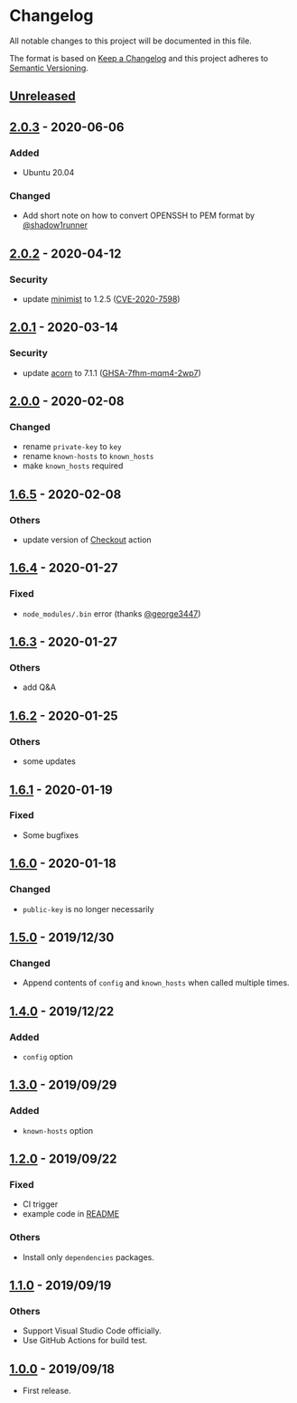 # Changelog

All notable changes to this project will be documented in this file.

The format is based on [Keep a Changelog](http://keepachangelog.com/en/1.0.0/)
and this project adheres to [Semantic Versioning](http://semver.org/spec/v2.0.0.html).

## [Unreleased]

## [2.0.3] - 2020-06-06

### Added

* Ubuntu 20.04

### Changed

* Add short note on how to convert OPENSSH to PEM format by [@shadow1runner](https://github.com/shadow1runner)

## [2.0.2] - 2020-04-12

### Security

* update [minimist](https://www.npmjs.com/package/minimist) to 1.2.5 ([CVE-2020-7598](https://github.com/advisories/GHSA-vh95-rmgr-6w4m))

## [2.0.1] - 2020-03-14

### Security

* update [acorn](https://www.npmjs.com/package/acorn) to 7.1.1 ([GHSA-7fhm-mqm4-2wp7](https://github.com/advisories/GHSA-7fhm-mqm4-2wp7))

## [2.0.0] - 2020-02-08

### Changed

* rename `private-key` to `key`
* rename `known-hosts` to `known_hosts`
* make `known_hosts` required

## [1.6.5] - 2020-02-08

### Others

* update version of [Checkout](https://github.com/marketplace/actions/checkout) action

## [1.6.4] - 2020-01-27

### Fixed

* `node_modules/.bin` error (thanks [@george3447](https://github.com/george3447))

## [1.6.3] - 2020-01-27

### Others

* add Q&A

## [1.6.2] - 2020-01-25

### Others

* some updates

## [1.6.1] - 2020-01-19

### Fixed

* Some bugfixes

## [1.6.0] - 2020-01-18

### Changed

* `public-key` is no longer necessarily

## [1.5.0] - 2019/12/30

### Changed

* Append contents of `config` and `known_hosts` when called multiple times.

## [1.4.0] - 2019/12/22

### Added

* `config` option

## [1.3.0] - 2019/09/29

### Added

* `known-hosts` option

## [1.2.0] - 2019/09/22

### Fixed

* CI trigger
* example code in [README](README.md)

### Others

* Install only `dependencies` packages.

## [1.1.0] - 2019/09/19

### Others

* Support Visual Studio Code officially.
* Use GitHub Actions for build test.

## [1.0.0] - 2019/09/18

* First release.

[Unreleased]: https://github.com/shimataro/ssh-key-action/compare/v2.0.3...HEAD
[2.0.3]: https://github.com/shimataro/ssh-key-action/compare/v2.0.2...v2.0.3
[2.0.2]: https://github.com/shimataro/ssh-key-action/compare/v2.0.1...v2.0.2
[2.0.1]: https://github.com/shimataro/ssh-key-action/compare/v2.0.0...v2.0.1
[2.0.0]: https://github.com/shimataro/ssh-key-action/compare/v1.6.5...v2.0.0
[1.6.5]: https://github.com/shimataro/ssh-key-action/compare/v1.6.4...v1.6.5
[1.6.4]: https://github.com/shimataro/ssh-key-action/compare/v1.6.3...v1.6.4
[1.6.3]: https://github.com/shimataro/ssh-key-action/compare/v1.6.2...v1.6.3
[1.6.2]: https://github.com/shimataro/ssh-key-action/compare/v1.6.1...v1.6.2
[1.6.1]: https://github.com/shimataro/ssh-key-action/compare/v1.6.0...v1.6.1
[1.6.0]: https://github.com/shimataro/ssh-key-action/compare/v1.5.0...v1.6.0
[1.5.0]: https://github.com/shimataro/ssh-key-action/compare/v1.4.0...v1.5.0
[1.4.0]: https://github.com/shimataro/ssh-key-action/compare/v1.3.0...v1.4.0
[1.3.0]: https://github.com/shimataro/ssh-key-action/compare/v1.2.0...v1.3.0
[1.2.0]: https://github.com/shimataro/ssh-key-action/compare/v1.1.0...v1.2.0
[1.1.0]: https://github.com/shimataro/ssh-key-action/compare/v1.0.0...v1.1.0
[1.0.0]: https://github.com/shimataro/ssh-key-action/compare/8deacc95b1ee5732107e56baa4c8aac4c386ef7e...v1.0.0

